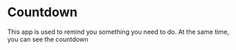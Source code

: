 # Countdown
This app is used to remind you something you need to do. 
At the same time, you can see the countdown
